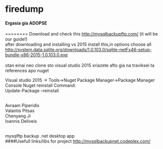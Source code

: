 # firedump 
#### Ergasia gia ADOPSE
========
Download and check this http://mysqlbackupftp.com/ (it will be our guide!) <br>
after downloading and installing vs 2015 install this,in options choose all <br>
http://system.data.sqlite.org/downloads/1.0.103.0/sqlite-netFx46-setup-bundle-x86-2015-1.0.103.0.exe <br>
<br>
otan einai neo clone sto visual studio 2015 xriazete afto gia na traviksei ta references apo nuget <br>

Visual studio 2015 -> Tools->Nuget Package Manager->Package Manager Console
Nuget reinstall Command:<br>  Update-Package –reinstall

<br>
Avraam Piperidis<br>
Valantis Pitsas<br>
Chenyang Ji <br>
Ioannis Deliveis<br>
<br>

mysqlftp backup .net desktop app <br>
####Usefull links/libs for  project
http://mysqlbackupnet.codeplex.com/ <br>
